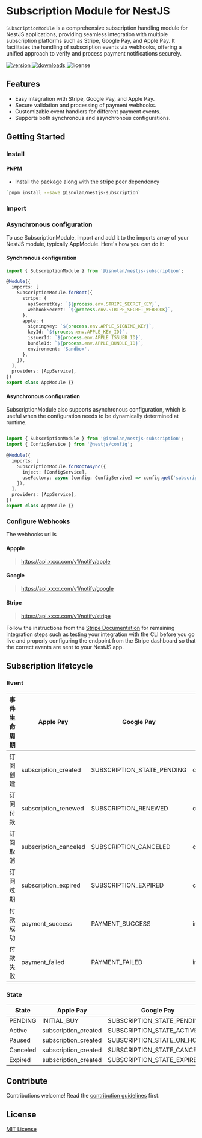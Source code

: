 # Subscription Module for NestJS

`SubscriptionModule` is a comprehensive subscription handling module for NestJS applications, providing seamless integration with multiple subscription platforms such as Stripe, Google Pay, and Apple Pay. It facilitates the handling of subscription events via webhooks, offering a unified approach to verify and process payment notifications securely.

<p>
  <a href="https://www.npmjs.com/package/@isnolan/nestjs-subscription" > 
    <img src="https://img.shields.io/npm/v/@isnolan/nestjs-subscription.svg?style=flat" alt="version"  />
  </a>

  <a href="https://www.npmjs.com/package/@isnolan/nestjs-subscription">
    <img alt="downloads" src="https://img.shields.io/npm/dt/@isnolan/nestjs-subscription.svg?style=flat" />
  </a>

  <img alt="license" src="https://img.shields.io/npm/l/@isnolan/nestjs-subscription.svg" />
</p>

## Features

- Easy integration with Stripe, Google Pay, and Apple Pay.
- Secure validation and processing of payment webhooks.
- Customizable event handlers for different payment events.
- Supports both synchronous and asynchronous configurations.


## Getting Started

### Install

#### PNPM
- Install the package along with the stripe peer dependency
```sh
`pnpm install --save @isnolan/nestjs-subscription`
```

### Import

### Asynchronous configuration
To use SubscriptionModule, import and add it to the imports array of your NestJS module, typically AppModule. Here's how you can do it:

#### Synchronous configuration
```ts
import { SubscriptionModule } from '@isnolan/nestjs-subscription';

@Module({
  imports: [
    SubscriptionModule.forRoot({
      stripe: {
        apiSecretKey: `${process.env.STRIPE_SECRET_KEY}`,
        webhookSecret: `${process.env.STRIPE_SECRET_WEBHOOK}`,
      },
      apple: {
        signingKey: `${process.env.APPLE_SIGNING_KEY}`,
        keyId: `${process.env.APPLE_KEY_ID}`,
        issuerId: `${process.env.APPLE_ISSUER_ID}`,
        bundleId: `${process.env.APPLE_BUNDLE_ID}`,
        environment: 'Sandbox',
      },
    }),
  ],
  providers: [AppService],
})
export class AppModule {}

```

#### Asynchronous configuration
SubscriptionModule also supports asynchronous configuration, which is useful when the configuration needs to be dynamically determined at runtime.

```typescript

import { SubscriptionModule } from '@isnolan/nestjs-subscription';
import { ConfigService } from '@nestjs/config';

@Module({
  imports: [
    SubscriptionModule.forRootAsync({
      inject: [ConfigService],
      useFactory: async (config: ConfigService) => config.get('subscription'),
    }),
  ],
  providers: [AppService],
})
export class AppModule {}

```


### Configure Webhooks 
The webhooks url is

#### Appple 
> https://api.xxxx.com/v1/notify/apple

#### Google
> https://api.xxxx.com/v1/notify/google

#### Stripe
> https://api.xxxx.com/v1/notify/stripe

Follow the instructions from the [Stripe Documentation](https://stripe.com/docs/webhooks) for remaining integration steps such as testing your integration with the CLI before you go live and properly configuring the endpoint from the Stripe dashboard so that the correct events are sent to your NestJS app.


## Subscription lifetcycle
### Event
| 事件生命周期     | Apple Pay                | Google Pay                  | Stripe                    |
|----------------|--------------------------|-----------------------------|---------------------------|
| 订阅创建       | subscription_created     | SUBSCRIPTION_STATE_PENDING      | customer.subscription.created |
| 订阅付款       | subscription_renewed     | SUBSCRIPTION_RENEWED        | customer.subscription.updated |
| 订阅取消       | subscription_canceled    | SUBSCRIPTION_CANCELED       | customer.subscription.deleted |
| 订阅过期       | subscription_expired     | SUBSCRIPTION_EXPIRED        | customer.subscription.expired |
| 付款成功       | payment_success          | PAYMENT_SUCCESS             | invoice.payment_succeeded  |
| 付款失败       | payment_failed           | PAYMENT_FAILED              | invoice.payment_failed     |

### State
| State          | Apple Pay                | Google Pay                  | Stripe                    |
|----------------|--------------------------|-----------------------------|---------------------------|
| PENDING         | INITIAL_BUY     | SUBSCRIPTION_STATE_PENDING | customer.subscription.created |
| Active         | subscription_created      | SUBSCRIPTION_STATE_ACTIVE | customer.subscription.created |
| Paused         | subscription_created      | SUBSCRIPTION_STATE_ON_HOLD | customer.subscription.created |
| Canceled       | subscription_created      | SUBSCRIPTION_STATE_CANCELED | customer.subscription.created |
| Expired        | subscription_created      | SUBSCRIPTION_STATE_EXPIRED | customer.subscription.created |

## Contribute

Contributions welcome! Read the [contribution guidelines](../../CONTRIBUTING.md) first.

## License

[MIT License](../../LICENSE)